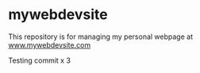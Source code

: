 # mywebdevsite
This repository is for managing my personal webpage at www.mywebdevsite.com

Testing commit x 3
